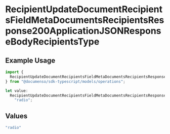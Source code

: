 # RecipientUpdateDocumentRecipientsFieldMetaDocumentsRecipientsResponse200ApplicationJSONResponseBodyRecipientsType

## Example Usage

```typescript
import {
  RecipientUpdateDocumentRecipientsFieldMetaDocumentsRecipientsResponse200ApplicationJSONResponseBodyRecipientsType,
} from "@documenso/sdk-typescript/models/operations";

let value:
  RecipientUpdateDocumentRecipientsFieldMetaDocumentsRecipientsResponse200ApplicationJSONResponseBodyRecipientsType =
    "radio";
```

## Values

```typescript
"radio"
```